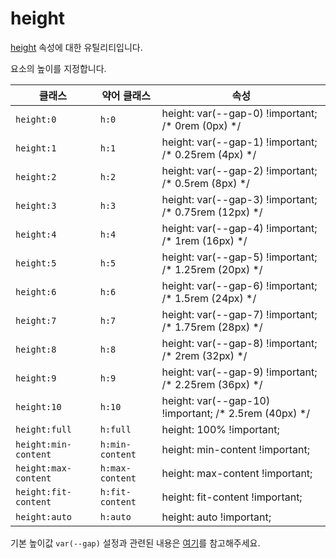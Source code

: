 # height

[height](https://developer.mozilla.org/en-US/docs/Web/CSS/height) 속성에 대한 유틸리티입니다.

요소의 높이를 지정합니다.

<table>
  <thead>
    <tr>
      <th scope="col">클래스</th>
      <th scope="col">약어 클래스</th>
      <th scope="col">속성</th>
    </tr>
  </thead>
  <tbody>
<tr>
  <td><code>height:0</code></td>
  <td><code>h:0</code></td>
  <td><span class="code">height: var(--gap-0) !important;</span> <span class="c:weak">/* 0rem (0px) */</span></td>
</tr>

<tr>
  <td><code>height:1</code></td>
  <td><code>h:1</code></td>
  <td><span class="code">height: var(--gap-1) !important;</span> <span class="c:weak">/* 0.25rem (4px) */</span></td>
</tr>

<tr>
  <td><code>height:2</code></td>
  <td><code>h:2</code></td>
  <td><span class="code">height: var(--gap-2) !important;</span> <span class="c:weak">/* 0.5rem (8px) */</span></td>
</tr>

<tr>
  <td><code>height:3</code></td>
  <td><code>h:3</code></td>
  <td><span class="code">height: var(--gap-3) !important;</span> <span class="c:weak">/* 0.75rem (12px) */</span></td>
</tr>

<tr>
  <td><code>height:4</code></td>
  <td><code>h:4</code></td>
  <td><span class="code">height: var(--gap-4) !important;</span> <span class="c:weak">/* 1rem (16px) */</span></td>
</tr>

<tr>
  <td><code>height:5</code></td>
  <td><code>h:5</code></td>
  <td><span class="code">height: var(--gap-5) !important;</span> <span class="c:weak">/* 1.25rem (20px) */</span></td>
</tr>

<tr>
  <td><code>height:6</code></td>
  <td><code>h:6</code></td>
  <td><span class="code">height: var(--gap-6) !important;</span> <span class="c:weak">/* 1.5rem (24px) */</span></td>
</tr>

<tr>
  <td><code>height:7</code></td>
  <td><code>h:7</code></td>
  <td><span class="code">height: var(--gap-7) !important;</span> <span class="c:weak">/* 1.75rem (28px) */</span></td>
</tr>

<tr>
  <td><code>height:8</code></td>
  <td><code>h:8</code></td>
  <td><span class="code">height: var(--gap-8) !important;</span> <span class="c:weak">/* 2rem (32px) */</span></td>
</tr>

<tr>
  <td><code>height:9</code></td>
  <td><code>h:9</code></td>
  <td><span class="code">height: var(--gap-9) !important;</span> <span class="c:weak">/* 2.25rem (36px) */</span></td>
</tr>

<tr>
  <td><code>height:10</code></td>
  <td><code>h:10</code></td>
  <td><span class="code">height: var(--gap-10) !important;</span> <span class="c:weak">/* 2.5rem (40px) */</span></td>
</tr>

<tr>
  <td><code>height:full</code></td>
  <td><code>h:full</code></td>
  <td><span class="code">height: 100% !important;</span></td>
</tr>

<tr>
  <td><code>height:min-content</code></td>
  <td><code>h:min-content</code></td>
  <td><span class="code">height: min-content !important;</span></td>
</tr>

<tr>
  <td><code>height:max-content</code></td>
  <td><code>h:max-content</code></td>
  <td><span class="code">height: max-content !important;</span></td>
</tr>

<tr>
  <td><code>height:fit-content</code></td>
  <td><code>h:fit-content</code></td>
  <td><span class="code">height: fit-content !important;</span></td>
</tr>

<tr>
  <td><code>height:auto</code></td>
  <td><code>h:auto</code></td>
  <td><span class="code">height: auto !important;</span></td>
</tr>

  </tbody>

</table>

기본 높이값 `var(--gap)` 설정과 관련된 내용은 [여기](../../variables/gap.md)를 참고해주세요.
